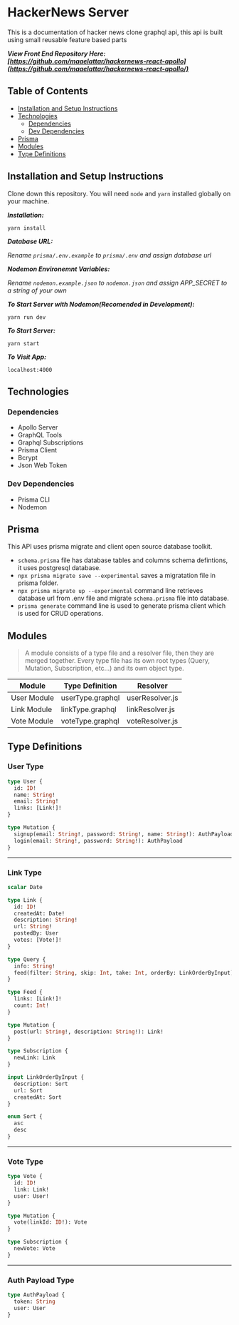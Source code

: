 # HackerNews Server

This is a documentation of hacker news clone graphql api, this api is built using small reusable feature based parts

**_View Front End Repository Here: [https://github.com/maaelattar/hackernews-react-apollo](https://github.com/maaelattar/hackernews-react-apollo/)_**

## Table of Contents

- [Installation and Setup Instructions](#installation-and-setup-instructions)
- [Technologies](#technologies)
  - [Dependencies](#dependencies)
  - [Dev Dependencies](#dev-dependencies)
- [Prisma](#prisma)
- [Modules](#modules)
- [Type Definitions](#type-definitions)

## Installation and Setup Instructions

Clone down this repository. You will need `node` and `yarn` installed globally on your machine.

**_Installation:_**

`yarn install`

**_Database URL:_**

_Rename `prisma/.env.example` to `prisma/.env` and assign database url_

**_Nodemon Environemnt Variables:_**

_Rename `nodemon.example.json` to `nodemon.json` and assign APP_SECRET to a string of your own_

**_To Start Server with Nodemon(Recomended in Development):_**

`yarn run dev`

**_To Start Server:_**

`yarn start`

**_To Visit App:_**

`localhost:4000`

## Technologies

### Dependencies

- Apollo Server
- GraphQL Tools
- Graphql Subscriptions
- Prisma Client
- Bcrypt
- Json Web Token

### Dev Dependencies

- Prisma CLI
- Nodemon

## Prisma

This API uses prisma migrate and client open source database toolkit.

- `schema.prisma` file has database tables and columns schema defintions, it uses postgresql database.
- `npx prisma migrate save --experimental` saves a migratation file in prisma folder.
- `npx prisma migrate up --experimental` command line retrieves database url from .env file and migrate `schema.prisma` file into database.
- `prisma generate` command line is used to generate prisma client which is used for CRUD operations.

## Modules

> A module consists of a type file and a resolver file, then they are merged together.
> Every type file has its own root types (Query, Mutation, Subscription, etc...) and its own object type.

| Module      | Type Definition  | Resolver        |
| ----------- | ---------------- | --------------- |
| User Module | userType.graphql | userResolver.js |
| Link Module | linkType.graphql | linkResolver.js |
| Vote Module | voteType.graphql | voteResolver.js |

## Type Definitions

### User Type

```graphql
type User {
  id: ID!
  name: String!
  email: String!
  links: [Link!]!
}

type Mutation {
  signup(email: String!, password: String!, name: String!): AuthPayload
  login(email: String!, password: String!): AuthPayload
}
```

---

### Link Type

```graphql
scalar Date

type Link {
  id: ID!
  createdAt: Date!
  description: String!
  url: String!
  postedBy: User
  votes: [Vote!]!
}

type Query {
  info: String!
  feed(filter: String, skip: Int, take: Int, orderBy: LinkOrderByInput): Feed!
}

type Feed {
  links: [Link!]!
  count: Int!
}

type Mutation {
  post(url: String!, description: String!): Link!
}

type Subscription {
  newLink: Link
}

input LinkOrderByInput {
  description: Sort
  url: Sort
  createdAt: Sort
}

enum Sort {
  asc
  desc
}
```

---

### Vote Type

```graphql
type Vote {
  id: ID!
  link: Link!
  user: User!
}

type Mutation {
  vote(linkId: ID!): Vote
}

type Subscription {
  newVote: Vote
}
```

---

### Auth Payload Type

```graphql
type AuthPayload {
  token: String
  user: User
}
```
